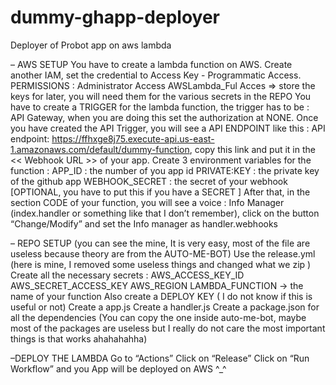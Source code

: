 # dummy-ghapp-deployer
Deployer of Probot app on aws lambda 

– AWS SETUP 
You have to create a lambda function on AWS. 
Create another IAM, set the credential to Access Key - Programmatic Access.
PERMISSIONS : 
Administrator Access
AWSLambda_Ful Acces
⇒ store the keys for later, you will need them for the various secrets in the REPO 
You have to create a TRIGGER for the lambda function, the trigger has to be : API Gateway, when you are doing this set the authorization at NONE. Once you have created the API Trigger, you will see a API ENDPOINT like this : API endpoint: https://ffhxge8j75.execute-api.us-east-1.amazonaws.com/default/dummy-function, copy this link and put it in the << Webhook URL >> of your app. 
Create 3 environment variables for the function : 
APP_ID : the number of you app id
PRIVATE:KEY : the private key of the github app
WEBHOOK_SECRET : the secret of your webhook [OPTIONAL, you have to put this if you have a SECRET ]
After that, in the section CODE of your function, you will see a voice : Info Manager (index.handler or something like that I don’t remember), click on the button “Change/Modify” and set the Info manager as handler.webhooks

– REPO SETUP (you can see the mine, It is very easy, most of the file are useless because theory are from the AUTO-ME-BOT)
Use the release.yml (here is mine, I removed some useless things and changed what we zip )
Create all the necessary secrets : 
AWS_ACCESS_KEY_ID 
AWS_SECRET_ACCESS_KEY 
AWS_REGION 
LAMBDA_FUNCTION → the name of your function 
Also create a DEPLOY KEY ( I do not know if this is useful or not)
Create a app.js
Create a handler.js
Create a package.json for all the dependencies 
(You can copy the one inside auto-me-bot, maybe most of the packages are useless but I really do not care the most important things is that works ahahahahha)

–DEPLOY THE LAMBDA 
Go to “Actions”
Click on “Release”
Click on “Run Workflow” and you App will be deployed on AWS ^_^ 
